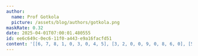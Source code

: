 ```yaml
---
author:
  name: Prof Gotkola
  picture: /assets/blog/authors/gotkola.png
maskRate: 0.32
date: 2025-04-01T07:00:01.480555
id: ee6c649c-0ec6-11f0-a443-e9a16facfd51
content: '[[6, 7, 8, 1, 0, 3, 0, 4, 5], [3, 2, 0, 0, 9, 0, 8, 6, 0], [5, 4, 9, 0, 0, 0, 1, 2, 3], [0, 6, 3, 8, 0, 2, 0, 7, 9], [0, 0, 2, 7, 3, 0, 6, 5, 0], [4, 0, 7, 0, 1, 6, 0, 8, 2], [2, 0, 0, 5, 0, 9, 7, 1, 8], [7, 1, 5, 0, 4, 8, 2, 9, 6], [9, 8, 6, 2, 7, 1, 5, 0, 0]]'
---
```

